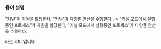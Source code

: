 ### 용어 설명

"커널"이 자원을 할당한다, "커널"이 다양한 연산을 수행한다.
-> "커널 모드에서 실행중인 프로세스"가 자원을 할당한다, "커널 모드에서 실행중인 프로세스"가 다양한 연산을 수행한다.

라는 의미 입니다.
